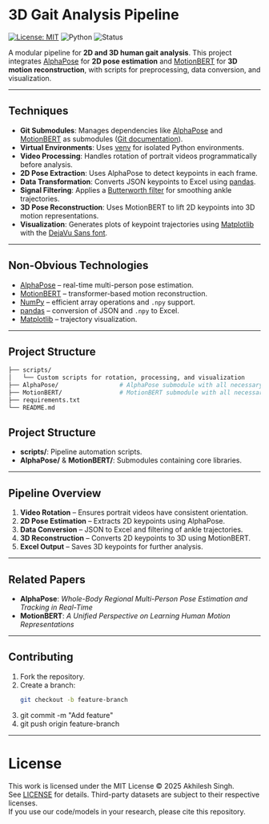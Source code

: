 # 3D Gait Analysis Pipeline
[![License: MIT](https://img.shields.io/badge/License-MIT-yellow.svg)](https://opensource.org/licenses/MIT)
![Python](https://img.shields.io/badge/Python-3.8%2B-blue)
![Status](https://img.shields.io/badge/Status-Active-green)

A modular pipeline for **2D and 3D human gait analysis**. This project integrates [AlphaPose](https://github.com/MVIG-SJTU/AlphaPose) for **2D pose estimation** and [MotionBERT](https://github.com/walter0807/MotionBERT) for **3D motion reconstruction**, with scripts for preprocessing, data conversion, and visualization.

---

## Techniques

- **Git Submodules**: Manages dependencies like [AlphaPose](AlphaPose/) and [MotionBERT](MotionBERT/) as submodules ([Git documentation](https://git-scm.com/book/en/v2/Git-Tools-Submodules)).  
- **Virtual Environments**: Uses [venv](https://docs.python.org/3/library/venv.html) for isolated Python environments.  
- **Video Processing**: Handles rotation of portrait videos programmatically before analysis.  
- **2D Pose Extraction**: Uses AlphaPose to detect keypoints in each frame.  
- **Data Transformation**: Converts JSON keypoints to Excel using [pandas](https://pandas.pydata.org/).  
- **Signal Filtering**: Applies a [Butterworth filter](https://en.wikipedia.org/wiki/Butterworth_filter) for smoothing ankle trajectories.  
- **3D Pose Reconstruction**: Uses MotionBERT to lift 2D keypoints into 3D motion representations.  
- **Visualization**: Generates plots of keypoint trajectories using [Matplotlib](https://matplotlib.org/) with the [DejaVu Sans font](https://dejavu-fonts.github.io/).  

---

## Non-Obvious Technologies

- [AlphaPose](https://github.com/MVIG-SJTU/AlphaPose) – real-time multi-person pose estimation.  
- [MotionBERT](https://github.com/walter0807/MotionBERT) – transformer-based motion reconstruction.  
- [NumPy](https://numpy.org/) – efficient array operations and `.npy` support.  
- [pandas](https://pandas.pydata.org/) – conversion of JSON and `.npy` to Excel.  
- [Matplotlib](https://matplotlib.org/) – trajectory visualization.  

---

## Project Structure

```bash
├── scripts/
│   └── Custom scripts for rotation, processing, and visualization 
├── AlphaPose/                 # AlphaPose submodule with all necessary pretrained modules included
├── MotionBERT/                # MotionBERT submodule with all necessary pretrained modules included
├── requirements.txt
└── README.md
```
## Project Structure

- **scripts/**: Pipeline automation scripts.  
- **AlphaPose/** & **MotionBERT/**: Submodules containing core libraries.  

---

## Pipeline Overview

1. **Video Rotation** – Ensures portrait videos have consistent orientation.  
2. **2D Pose Estimation** – Extracts 2D keypoints using AlphaPose.  
3. **Data Conversion** – JSON to Excel and filtering of ankle trajectories.  
4. **3D Reconstruction** – Converts 2D keypoints to 3D using MotionBERT.  
5. **Excel Output** – Saves 3D keypoints for further analysis.  

---

## Related Papers

- **AlphaPose**: *Whole-Body Regional Multi-Person Pose Estimation and Tracking in Real-Time*  
- **MotionBERT**: *A Unified Perspective on Learning Human Motion Representations*  

---

## Contributing

1. Fork the repository.  
2. Create a branch:  
   ```bash
   git checkout -b feature-branch
3. git commit -m "Add feature"
4. git push origin feature-branch

---

# License  

This work is licensed under the MIT License © 2025 Akhilesh Singh.  
See [LICENSE](LICENSE) for details. Third-party datasets are subject to their respective licenses.  
If you use our code/models in your research, please cite this repository.  


